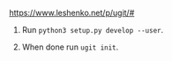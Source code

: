 https://www.leshenko.net/p/ugit/#

1. Run `python3 setup.py develop --user`.

2. When done run `ugit init`.